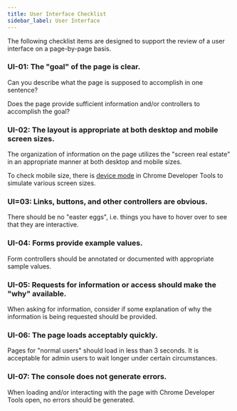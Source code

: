 ```yaml
---
title: User Interface Checklist
sidebar_label: User Interface
---
```


The following checklist items are designed to support the review of a user interface on a page-by-page basis.

### UI-01: The "goal" of the page is clear.

Can you describe what the page is supposed to accomplish in one sentence?

Does the page provide sufficient information and/or controllers to accomplish the goal?

### UI-02: The layout is appropriate at both desktop and mobile screen sizes.

The organization of information on the page utilizes the "screen real estate" in an appropriate manner at both desktop and mobile sizes.

To check mobile size, there is [device mode](https://developers.google.com/web/tools/chrome-devtools/device-mode) in Chrome Developer Tools to simulate various screen sizes.

### UI=03: Links, buttons, and other controllers are obvious.

There should be no "easter eggs", i.e. things you have to hover over to see that they are interactive.

### UI-04: Forms provide example values.

Form controllers should be annotated or documented with appropriate sample values.

### UI-05: Requests for information or access should make the "why" available.

When asking for information, consider if some explanation of why the information is being requested should be provided.

### UI-06: The page loads acceptably quickly.

Pages for "normal users" should load in less than 3 seconds. It is acceptable for admin users to wait longer under certain circumstances.

### UI-07: The console does not generate errors.

When loading and/or interacting with the page with Chrome Developer Tools open, no errors should be generated.
